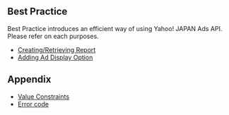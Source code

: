 ## Best Practice
Best Practice introduces an efficient way of using Yahoo! JAPAN Ads API.<br>Please refer on each purposes.
* [Creating/Retrieving Report](/docs/bestpractice/en/search_ads_report.md)
* [Adding Ad Display Option](/docs/bestpractice/en/addisplayoption.md)

## Appendix
* [Value Constraints](/docs/bestpractice/en/constraints.md)
* [Error code](/docs/bestpractice/en/errorcodes.md)

